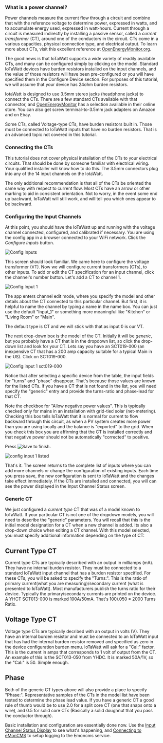 ### What is a power channel?

Power channels measure the current flow through a circuit and combine that with the reference voltage to determine power, expressed in watts, and to accumulate energy used, expressed in watt-hours.  Current through a circuit is measured indirectly by installing a passive sensor, called a _current transformer_ (CT), around one of the conductors in the circuit. CTs come in a various capacities, physical connection type, and electrical output.  To learn more about CTs, visit this excellent reference at [OpenEnergyMonitor.org](https://learn.openenergymonitor.org/electricity-monitoring/ct-sensors/introduction).

The good news is that IoTaWatt supports a wide variety of readily available CTs, and many can be configured simply by clicking on the model. Standard IoTaWatt devices have burden resistors installed on the input channels, and the value of those resistors will have been pre-configured or you will have specified them in the Configure Device section. For purposes of this tutorial, we will assume that your device has 24ohm burden resistors.

IotaWatt is designed to use 3.5mm stereo jacks (headphone jacks) to connect the CTs. There are a few standard CTs available with that connector, and [OpenEnergyMonitor](https://openenergymonitor.org/) has a selection available in their online store.  You can also get screw terminal-to-3.5mm jack adapters on Amazon and on Ebay.

Some CTs, called Voltage-type CTs, have burden resistors built in.  Those must be connected to IoTaWatt inputs that have no burden resistors. That is an advanced topic not covered in this tutorial.

### Connecting the CTs

This tutorial does not cover physical installation of the CTs to your electrical circuits.  That should be done by someone familiar with electrical wiring.  Your qualified installer will know how to do this. The 3.5mm connectors plug into any of the 14 input channels on the IotaWatt.

The only additional recommendation is that all of the CTs be oriented the same way with respect to current flow.  Most CTs have an arrow or other marking to aid in consistent orientation. Not to worry, in the event some end up backward, IoTaWatt will still work, and will tell you which ones appear to be backward.

### Configuring the Input Channels

At this point, you should have the IoTaWatt up and running with the voltage channel connected, configured, and calibrated if necessary. You are using the config app in a browser connected to your WiFi network.  Click the _Configure Inputs_ button.

![Config Inputs](http://iotawatt.com/Images/Config_edit_vt.PNG)

This screen should look familiar. We came here to configure the voltage transformer (VT).  Now we will configure current transformers (CTs), to other inputs. To add or edit the CT specification for an input channel, click the channel's number button.  Let's add a CT to channel 1. 

![Config Input 1](http://iotawatt.com/Images/Config_input_1.PNG)

The app enters channel edit mode, where you specify the model and other details about the CT connected to this particular channel.  But first, it is helpful to name the channel by typing a name in the name box. You can just use the default "Input_1" or something more meaningful like "Kitchen" or "Living Room" or "Main".

The default type is CT and we will stick with that as input 0 is our VT.

The next drop-down box is the model of the CT.  Initially it will be _generic_, but you probably have a CT that is in the dropdown list, so click the drop-down list and look for your CT.  Lets say you have an SCT019-000 (an inexpensive CT that has a 200 amp capacity suitable for a typical Main in the US).  Click on SCT019-000.

![Config input 1 sct019-000](http://iotawatt.com/Images/Config_input_1_device.png)

Notice that after selecting a specific device from the table, the input fields for "turns" and "phase" disappear.  That's because those values are known for the listed CTs.  If you have a CT that is not found in the list, you will need specify the "generic" entry and provide the turns-ratio and phase-lead for that CT.

Note the checkbox for "Allow negative power values".  This is typically checked only for mains in an installation with grid-tied solar (net-metering).  Checking this box tells IoTaWatt that it is normal for current to flow backward through this circuit, as when a PV system creates more power than you are using locally and the balance is "exported" to the grid.  When you check this box you are affirming that the CT is installed correctly and that negative power should not be automatically "corrected" to positive.

Press ![Save](http://iotawatt.com/Images/save_button.PNG) to finish.

![config input 1 listed](http://iotawatt.com/Images/Config_input_1_list.PNG)

That's it.  The screen returns to the complete list of inputs where you can add more channels or change the configuration of existing inputs. Each time you press save, the new configuration is sent to IoTaWatt and the changes take effect immediately. If the CTs are installed and connected, you will can see the power displayed in the Input Channel Status screen.

### Generic CT

We just configured a _current type_ CT that was of a model known to IoTaWatt.  If your particular CT is not one of the dropdown models, you will need to describe the "generic" parameters. You will recall that this is the initial model designation for a CT when a new channel is added.  Its also a drop-down choice when editing a CT channel.  With this model selected, you must specify additional information depending on the type of CT:

## Current Type CT

Current type CTs are typically described with an output in milliamps (mA).  They have no internal burden resistor.  They must be connected to a standard IoTaWatt input channel that has a burden resistor specified.  For these CTs, you will be asked to specify the "Turns:".  This is the ratio of primary current(what you are measuring)/secondary current (what is presented to IoTaWatt).  Most manufacturers publish the turns ratio for their device.  Typically the primary/secondary currents are printed on the device.  A YHCT SCT013-000 is marked 100A/50mA.  That's 100/.050 = 2000 Turns Ratio.

## Voltage Type CT

Voltage type CTs are typically decribed with an output in volts (V).  They have an internal burden resistor and must be connected to an IoTaWatt input that has had the internal burden resistor removed and specified as zero in the device configuration burden menu.  IoTaWatt will ask for a "Cal:" factor.  This is the current in amps that corresponds to 1 volt of output from the CT.  An example of this is the SCT013-050 from YHDC.  It is marked 50A/1V, so the "Cal:" is 50.  Simple enough.

## Phase

Both of the generic CT types above will also provide a place to specify "Phase:". Representative samples of the CTs in the model list have been tested to determine the phase lead value. If you have a generic CT a good rule of thumb would be to use 2.0 for a split core CT (one that snaps onto a wire), and 0.5 for solid core CTs (Basically a solid doughnut that you pass the conductor through).

Basic installation and configuration are essentially done now.  Use the [Input Channel Status Display](https://github.com/boblemaire/IoTaWatt/wiki/Input-Channel-Status) to see what's happening, and [Connecting to eMonCMS](https://github.com/boblemaire/IoTaWatt/wiki/Connecting-to-eMonCMS) to setup logging to the Emoncms service.

